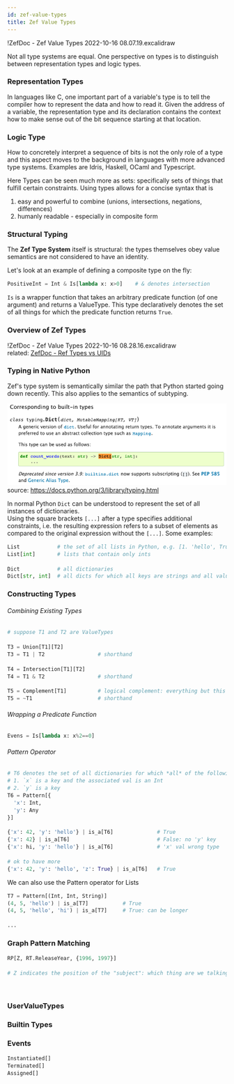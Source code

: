 ```yaml
---
id: zef-value-types
title: Zef Value Types
---
```


  
!ZefDoc - Zef Value Types 2022-10-16 08.07.19.excalidraw  
  
Not all type systems are equal. One perspective on types is to distinguish between representation types and logic types.  
  
  
### Representation Types  
In languages like C, one important part of a variable's type is to tell the compiler how to represent the data and how to read it. Given the address of a variable, the representation type and its declaration contains the context how to make sense out of the bit sequence starting at that location.  
  
  
### Logic Type  
How to concretely interpret a sequence of bits is not the only role of a type and this aspect moves to the background in languages with more advanced type systems. Examples are Idris, Haskell, OCaml and Typescript.  
  
Here Types can be seen much more as sets: specifically sets of things that fulfill certain constraints. Using types allows for a concise syntax that is  
1. easy and powerful to combine (unions, intersections, negations, differences)  
2. humanly readable - especially in composite form  
  
  
### Structural Typing  
The **Zef Type System**  itself is structural: the types themselves obey value semantics are not considered to have an identity.  
  
Let's look at an example of defining a composite type on the fly:  
```python  
PositiveInt = Int & Is[lambda x: x>0]    # & denotes intersection  
```  
`Is` is a wrapper function that takes an arbitrary predicate function (of one argument) and returns a ValueType. This type declaratively denotes the set of all things for which the predicate function returns `True`.  
  
  
### Overview of Zef Types  
!ZefDoc - Zef Value Types 2022-10-16 08.28.16.excalidraw  
related: [ZefDoc - Ref Types vs UIDs](ref-types-vs-uids)  
  
  
### Typing in Native Python  
  
Zef's type system is semantically similar the path that Python started going down recently. This also applies to the semantics of subtyping.  
  
![](e7388550523e8b37f4ceefc0b29364ab5958044bde79677707e39e05fcd92902.png)  
source: https://docs.python.org/3/library/typing.html  
  
In normal Python `Dict` can be understood to represent the set of all instances of dictionaries.  
Using the square brackets `[...]` after a type specifies additional constraints, i.e. the resulting expression refers to a subset of elements as compared to the original expression without the `[...]`. Some examples:  
```python  
List            # the set of all lists in Python, e.g. [1. 'hello', True]  
List[int]       # lists that contain only ints  
  
Dict            # all dictionaries  
Dict[str, int]  # all dicts for which all keys are strings and all values are ints  
```  
  
  
  
### Constructing Types  
  
###### Combining Existing Types  
```python  
# suppose T1 and T2 are ValueTypes  
  
T3 = Union[T1][T2]     
T3 = T1 | T2                 # shorthand  
  
T4 = Intersection[T1][T2]     
T4 = T1 & T2                 # shorthand  
  
T5 = Complement[T1]          # logical complement: everything but this  
T5 = ~T1                     # shorthand  
```  
  
###### Wrapping a Predicate Function  
```python  
Evens = Is[lambda x: x%2==0]  
```  
  
###### Pattern Operator  
```python  
# T6 denotes the set of all dictionaries for which *all* of the following hold:  
# 1. `x` is a key and the associated val is an Int  
# 2. `y` is a key  
T6 = Pattern[{   
  'x': Int,  
  'y': Any  
}]  
  
{'x': 42, 'y': 'hello'} | is_a[T6]              # True  
{'x': 42} | is_a[T6]                            # False: no 'y' key  
{'x': hi, 'y': 'hello'} | is_a[T6]              # 'x' val wrong type  
  
# ok to have more  
{'x': 42, 'y': 'hello', 'z': True} | is_a[T6]   # True  
```  
  
We can also use the Pattern operator for Lists  
```python  
T7 = Pattern[(Int, Int, String)]  
(4, 5, 'hello') | is_a[T7]           # True  
(4, 5, 'hello', 'hi') | is_a[T7]     # True: can be longer  
  
...  
```  
  
  
### Graph Pattern Matching  
```python  
RP[Z, RT.ReleaseYear, {1996, 1997}]  
  
# Z indicates the position of the "subject": which thing are we talking about?  
  
  
```  
  
  
  
### UserValueTypes  
  
  
### Builtin Types  
  
  
  
### Events  
```python  
Instantiated[]  
Terminated[]  
Assigned[]  
```  
